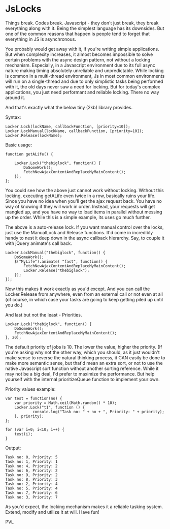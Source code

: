 JsLocks
=======

Things  break. Codes break. Javascript - they don't just break, they break everything along with it. Being the simplest language has its downsides. But one of the common reasons that happen is people tend to forget that everything in JS is asynchronous.

You probably would get away with it, if you're writing simple applications. But when complexity increases, it almost becomes impossible to solve certain problems with the async design pattern, not without a locking mechanism. Especially, in a Javascript environment due to its full async nature making timing absolutely unreliable and unpredictable. While locking is common in a multi-thread environment, Js in most common environments will run on a single-thread and due to only simplistic tasks being performed with it, the old days never saw a need for locking. But for today's complex applications, you just need performant and reliable locking. There no way around it.

And that's exactly what the below tiny (2kb) library provides.

Syntax:

    Locker.Lock(lockName, callbackFunction, [priority=10]); 
    Locker.LockManual(lockName, callbackFunction, [priority=10]); 
    Locker.Release(lockName);

Basic usage:


    function getALife() {

        Locker.Lock("thebiglock", function() {
            DoSomeWork();
            FetchNewAjaxContentAndReplaceMyMainContent();
        });
    };

You could see how the above just cannot work without locking. Without this locking, executing getALife even twice in a row, basically ruins your life. Since you have no idea when you'll get the ajax request back. You have no way of knowing if they will work in order. Instead, your requests will get mangled up, and you have no way to load items in parallel without messing up the order. While this is a simple example, its uses go much further.

The above is a auto-release lock. If you want manual control over the locks, just use the ManualLock and Release functions. It'd come in incredibly handy to nest it deep down in the async callback hierarchy. Say, to couple it with jQuery animate's call back.

    Locker.LockManual("thebiglock", function() {
        DoSomeWork();
        $("MyLife").animate( "fast", function() {
            FetchNewAjaxContentAndReplaceMyMainContent();
            Locker.Release("thebiglock");
        });
    }); 

Now this makes it work exactly as you'd except. And you can call the Locker.Release from anywhere, even from an external call or not even at all (of course, in which case your tasks are going to keep getting piled up until you do.)

And last but not the least - Priorities.

    Locker.Lock("thebiglock", function() {
        DoSomeWork();
        FetchNewAjaxContentAndReplaceMyMainContent();
    }, 20);

The default priority of jobs is 10.  The lower the value, higher the priority. (If you're asking why not the other way, which you should, as it just wouldn't make sense to reverse the natural thinking process, it CAN easily be done to make more semantic sense, but that'd mean an extra sort, or not to use the native Javascript sort function without another sorting reference. While it may not be a big deal, I'd prefer to maximize the performance. But help yourself with the internal prioritizeQueue function to implement your own.

Priority values example:

    var test = function(no) {
        var priority = Math.ceil(Math.random() * 10);
        Locker.Lock("t1", function () {
                console.log("Task no: " + no + ", Priority: " + priority);
        }, priority);
    };
    
    for (var i=0; i<10; i++) {
        test(i);
    }

Output:

    Task no: 0, Priority: 5
    Task no: 1, Priority: 1
    Task no: 4, Priority: 2
    Task no: 6, Priority: 2
    Task no: 9, Priority: 2
    Task no: 8, Priority: 3
    Task no: 2, Priority: 4
    Task no: 5, Priority: 4
    Task no: 7, Priority: 6
    Task no: 3, Priority: 7

As you'd expect, the locking mechanism makes it a reliable tasking system. Extend, modify and utilize it at will. Have fun!

PVL
